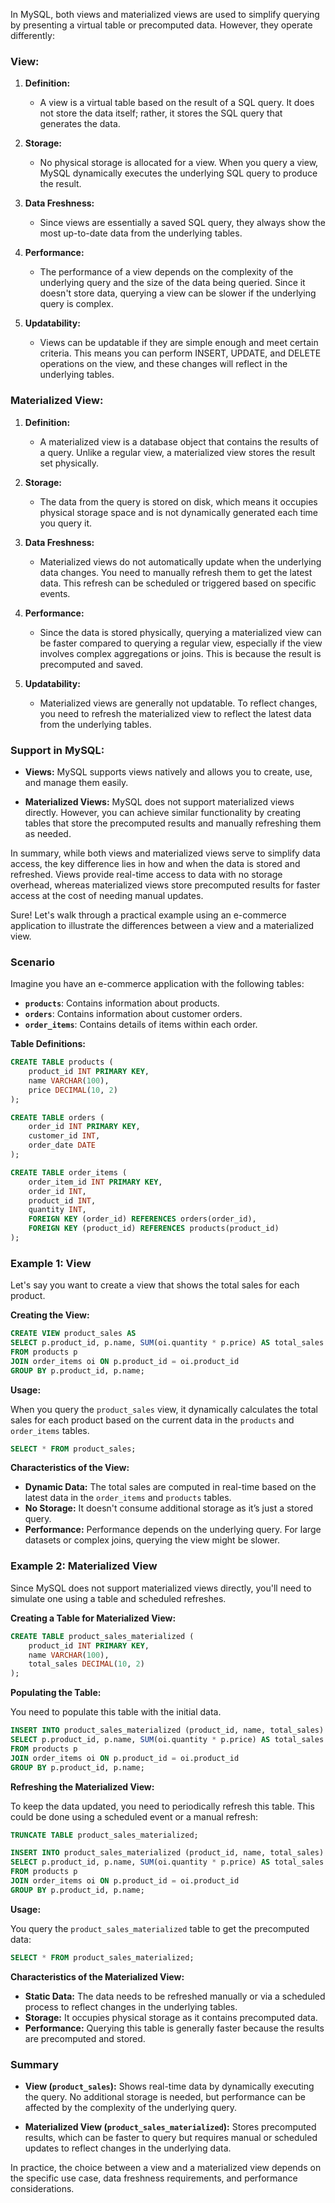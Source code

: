 In MySQL, both views and materialized views are used to simplify querying by presenting a virtual table or precomputed data. However, they operate differently:

### **View:**

1. **Definition:**
   - A view is a virtual table based on the result of a SQL query. It does not store the data itself; rather, it stores the SQL query that generates the data.

2. **Storage:**
   - No physical storage is allocated for a view. When you query a view, MySQL dynamically executes the underlying SQL query to produce the result.

3. **Data Freshness:**
   - Since views are essentially a saved SQL query, they always show the most up-to-date data from the underlying tables.

4. **Performance:**
   - The performance of a view depends on the complexity of the underlying query and the size of the data being queried. Since it doesn't store data, querying a view can be slower if the underlying query is complex.

5. **Updatability:**
   - Views can be updatable if they are simple enough and meet certain criteria. This means you can perform INSERT, UPDATE, and DELETE operations on the view, and these changes will reflect in the underlying tables.

### **Materialized View:**

1. **Definition:**
   - A materialized view is a database object that contains the results of a query. Unlike a regular view, a materialized view stores the result set physically.

2. **Storage:**
   - The data from the query is stored on disk, which means it occupies physical storage space and is not dynamically generated each time you query it.

3. **Data Freshness:**
   - Materialized views do not automatically update when the underlying data changes. You need to manually refresh them to get the latest data. This refresh can be scheduled or triggered based on specific events.

4. **Performance:**
   - Since the data is stored physically, querying a materialized view can be faster compared to querying a regular view, especially if the view involves complex aggregations or joins. This is because the result is precomputed and saved.

5. **Updatability:**
   - Materialized views are generally not updatable. To reflect changes, you need to refresh the materialized view to reflect the latest data from the underlying tables.

### **Support in MySQL:**

- **Views:** MySQL supports views natively and allows you to create, use, and manage them easily.

- **Materialized Views:** MySQL does not support materialized views directly. However, you can achieve similar functionality by creating tables that store the precomputed results and manually refreshing them as needed.

In summary, while both views and materialized views serve to simplify data access, the key difference lies in how and when the data is stored and refreshed. Views provide real-time access to data with no storage overhead, whereas materialized views store precomputed results for faster access at the cost of needing manual updates.

Sure! Let's walk through a practical example using an e-commerce application to illustrate the differences between a view and a materialized view.

### **Scenario**

Imagine you have an e-commerce application with the following tables:

- **`products`**: Contains information about products.
- **`orders`**: Contains information about customer orders.
- **`order_items`**: Contains details of items within each order.

**Table Definitions:**

```sql
CREATE TABLE products (
    product_id INT PRIMARY KEY,
    name VARCHAR(100),
    price DECIMAL(10, 2)
);

CREATE TABLE orders (
    order_id INT PRIMARY KEY,
    customer_id INT,
    order_date DATE
);

CREATE TABLE order_items (
    order_item_id INT PRIMARY KEY,
    order_id INT,
    product_id INT,
    quantity INT,
    FOREIGN KEY (order_id) REFERENCES orders(order_id),
    FOREIGN KEY (product_id) REFERENCES products(product_id)
);
```

### **Example 1: View**

Let's say you want to create a view that shows the total sales for each product.

**Creating the View:**

```sql
CREATE VIEW product_sales AS
SELECT p.product_id, p.name, SUM(oi.quantity * p.price) AS total_sales
FROM products p
JOIN order_items oi ON p.product_id = oi.product_id
GROUP BY p.product_id, p.name;
```

**Usage:**

When you query the `product_sales` view, it dynamically calculates the total sales for each product based on the current data in the `products` and `order_items` tables.

```sql
SELECT * FROM product_sales;
```

**Characteristics of the View:**

- **Dynamic Data:** The total sales are computed in real-time based on the latest data in the `order_items` and `products` tables.
- **No Storage:** It doesn't consume additional storage as it’s just a stored query.
- **Performance:** Performance depends on the underlying query. For large datasets or complex joins, querying the view might be slower.

### **Example 2: Materialized View**

Since MySQL does not support materialized views directly, you'll need to simulate one using a table and scheduled refreshes.

**Creating a Table for Materialized View:**

```sql
CREATE TABLE product_sales_materialized (
    product_id INT PRIMARY KEY,
    name VARCHAR(100),
    total_sales DECIMAL(10, 2)
);
```

**Populating the Table:**

You need to populate this table with the initial data.

```sql
INSERT INTO product_sales_materialized (product_id, name, total_sales)
SELECT p.product_id, p.name, SUM(oi.quantity * p.price) AS total_sales
FROM products p
JOIN order_items oi ON p.product_id = oi.product_id
GROUP BY p.product_id, p.name;
```

**Refreshing the Materialized View:**

To keep the data updated, you need to periodically refresh this table. This could be done using a scheduled event or a manual refresh:

```sql
TRUNCATE TABLE product_sales_materialized;

INSERT INTO product_sales_materialized (product_id, name, total_sales)
SELECT p.product_id, p.name, SUM(oi.quantity * p.price) AS total_sales
FROM products p
JOIN order_items oi ON p.product_id = oi.product_id
GROUP BY p.product_id, p.name;
```

**Usage:**

You query the `product_sales_materialized` table to get the precomputed data:

```sql
SELECT * FROM product_sales_materialized;
```

**Characteristics of the Materialized View:**

- **Static Data:** The data needs to be refreshed manually or via a scheduled process to reflect changes in the underlying tables.
- **Storage:** It occupies physical storage as it contains precomputed data.
- **Performance:** Querying this table is generally faster because the results are precomputed and stored.

### **Summary**

- **View (`product_sales`):** Shows real-time data by dynamically executing the query. No additional storage is needed, but performance can be affected by the complexity of the underlying query.

- **Materialized View (`product_sales_materialized`):** Stores precomputed results, which can be faster to query but requires manual or scheduled updates to reflect changes in the underlying data.

In practice, the choice between a view and a materialized view depends on the specific use case, data freshness requirements, and performance considerations.

